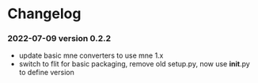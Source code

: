 # Changelog

### 2022-07-09  version 0.2.2
- update basic mne converters to use mne 1.x 
- switch to flit for basic packaging, remove old setup.py, now use __init__.py to define version
